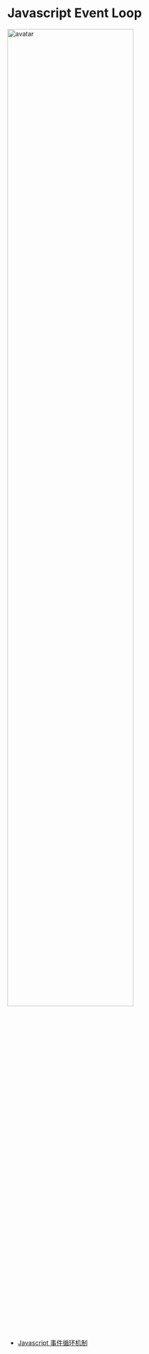 # Javascript Event Loop


<img src="../../assets/event-loop.png" alt="avatar" width="75%" height="75%">

* [Javascript 事件循环机制](https://cloud.tencent.com/developer/article/1332957)